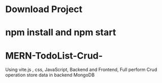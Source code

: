# Download Project
# npm install and npm start
# MERN-TodoList-Crud-
Using vite.js , css, JavaScript, Backend and Frontend, Full perform Crud operation store data in backend MongoDB 

